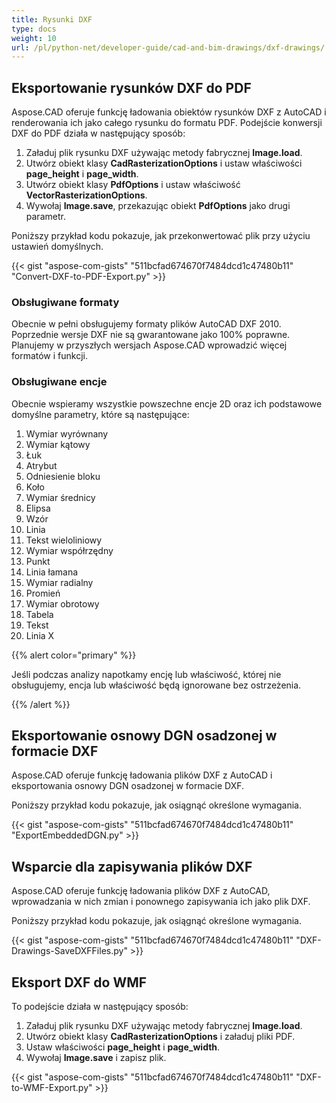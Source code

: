 ```yaml
---
title: Rysunki DXF
type: docs
weight: 10
url: /pl/python-net/developer-guide/cad-and-bim-drawings/dxf-drawings/
---
```


## **Eksportowanie rysunków DXF do PDF**

Aspose.CAD oferuje funkcję ładowania obiektów rysunków DXF z AutoCAD i renderowania ich jako całego rysunku do formatu PDF. Podejście konwersji DXF do PDF działa w następujący sposób:

1. Załaduj plik rysunku DXF używając metody fabrycznej **Image.load**.
1. Utwórz obiekt klasy **CadRasterizationOptions** i ustaw właściwości **page_height** i **page_width**.
1. Utwórz obiekt klasy **PdfOptions** i ustaw właściwość **VectorRasterizationOptions**.
1. Wywołaj **Image.save**, przekazując obiekt **PdfOptions** jako drugi parametr.

Poniższy przykład kodu pokazuje, jak przekonwertować plik przy użyciu ustawień domyślnych.

{{< gist "aspose-com-gists" "511bcfad674670f7484dcd1c47480b11" "Convert-DXF-to-PDF-Export.py" >}}

### **Obsługiwane formaty**

Obecnie w pełni obsługujemy formaty plików AutoCAD DXF 2010. Poprzednie wersje DXF nie są gwarantowane jako 100% poprawne. Planujemy w przyszłych wersjach Aspose.CAD wprowadzić więcej formatów i funkcji.

### **Obsługiwane encje**

Obecnie wspieramy wszystkie powszechne encje 2D oraz ich podstawowe domyślne parametry, które są następujące:

1. Wymiar wyrównany
1. Wymiar kątowy
1. Łuk
1. Atrybut
1. Odniesienie bloku
1. Koło
1. Wymiar średnicy
1. Elipsa
1. Wzór
1. Linia
1. Tekst wieloliniowy
1. Wymiar współrzędny
1. Punkt
1. Linia łamana
1. Wymiar radialny
1. Promień
1. Wymiar obrotowy
1. Tabela
1. Tekst
1. Linia X

{{% alert color="primary" %}}

Jeśli podczas analizy napotkamy encję lub właściwość, której nie obsługujemy, encja lub właściwość będą ignorowane bez ostrzeżenia.

{{% /alert %}}

## **Eksportowanie osnowy DGN osadzonej w formacie DXF**

Aspose.CAD oferuje funkcję ładowania plików DXF z AutoCAD i eksportowania osnowy DGN osadzonej w formacie DXF.

Poniższy przykład kodu pokazuje, jak osiągnąć określone wymagania.

{{< gist "aspose-com-gists" "511bcfad674670f7484dcd1c47480b11" "ExportEmbeddedDGN.py" >}}

## **Wsparcie dla zapisywania plików DXF**

Aspose.CAD oferuje funkcję ładowania plików DXF z AutoCAD, wprowadzania w nich zmian i ponownego zapisywania ich jako plik DXF.

Poniższy przykład kodu pokazuje, jak osiągnąć określone wymagania.

{{< gist "aspose-com-gists" "511bcfad674670f7484dcd1c47480b11" "DXF-Drawings-SaveDXFFiles.py" >}}

## **Eksport DXF do WMF**

To podejście działa w następujący sposób:

1. Załaduj plik rysunku DXF używając metody fabrycznej **Image.load**.
1. Utwórz obiekt klasy **CadRasterizationOptions** i załaduj pliki PDF.
1. Ustaw właściwości **page_height** i **page_width**.
1. Wywołaj **Image.save** i zapisz plik.

{{< gist "aspose-com-gists" "511bcfad674670f7484dcd1c47480b11" "DXF-to-WMF-Export.py" >}}
